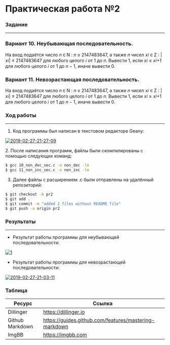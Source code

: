# Практическая работа №2

### Задание
---

### Вариант 10. Неубывающая последовательность.
<p>На вход подаётся число 𝑛 ∈ N : 𝑛 ≤ 2147483647, а также 𝑛 чисел 𝑥𝑖 ∈ Z : |𝑥𝑖| ≤ 2147483647 для любого целого 𝑖 от 1 до 𝑛. Вывести 1, если 𝑥𝑖 ≤ 𝑥𝑖+1 для
любого целого 𝑖 от 1 до 𝑛 − 1, иначе вывести 0.</p>

### Вариант 11. Невозрастающая последовательность.
<p>На вход подаётся число 𝑛 ∈ N : 𝑛 ≤ 2147483647, а также 𝑛 чисел 𝑥𝑖 ∈ Z : |𝑥𝑖| ≤ 2147483647 для любого целого 𝑖 от 1 до 𝑛. Вывести 1, если 𝑥𝑖 ≥ 𝑥𝑖+1 для
любого целого 𝑖 от 1 до 𝑛 − 1, иначе вывести 0.</p>

### Ход работы
---

1. Код программы был написан в текстовом редакторе Geany:
<p>
<a href="https://ibb.co/3YvBPyX"><img src="https://i.ibb.co/DgY5jDX/2019-02-27-21-27-09.png" alt="2019-02-27-21-27-09" border="0"></a>
</p>
2. После написания программ, файлы были скомпилированы с помощью следующих команд:


```sh
$ gcc 10_non_dec_sec.c -o non_dec -lm
$ gcc 11_non_inc_sec.c -o non_inc -lm
```
3. Далее файлы с расширением .c были отправлены на удалённый репозиторий:

```sh
$ git checkout -b pr2
$ git add .
$ git commit -m "added 2 files without README file"
$ git push -u origin pr2
```

### Результаты 
---

* Результат работы программы для неубывающей последовательности:
<p>
<a href="https://ibb.co/HxxwHQ3"><img src="https://i.ibb.co/YyynLGw/1.png" alt="1" border="0"></a>
</p>

* Результат работы программы для невозрастающей последовательности:
<p>
<a href="https://ibb.co/c6J866c"><img src="https://i.ibb.co/fkMNkkY/2019-02-27-21-03-11.png" alt="2019-02-27-21-03-11" border="0"></a>
</p>

### Таблица

| Ресурс| Ссылка |
| ------ | ------ |
| Dillinger | https://dillinger.io |
| Github Markdown | https://guides.github.com/features/mastering-markdown |
|ImgBB|https://imgbb.com|
